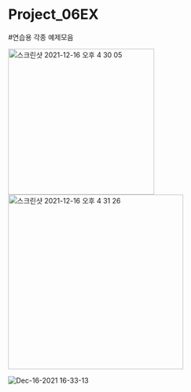 # Project_06EX

#연습용 각종 예제모음 

<img width="297" alt="스크린샷 2021-12-16 오후 4 30 05" src="https://user-images.githubusercontent.com/88240177/146327612-859f59b8-6127-4ee5-acd1-5a485b36970a.png">

<img width="356" alt="스크린샷 2021-12-16 오후 4 31 26" src="https://user-images.githubusercontent.com/88240177/146327631-27d5e2b0-fb2c-4e09-b4f1-5047ab7757ad.png">

![Dec-16-2021 16-33-13](https://user-images.githubusercontent.com/88240177/146327667-133037f8-03d3-4e67-9eac-e1d326823c43.gif)
